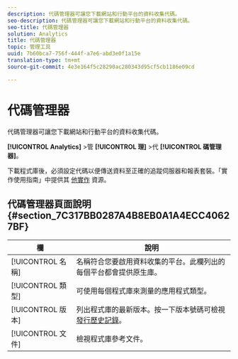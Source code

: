 ```yaml
---
description: 代碼管理器可讓您下載網站和行動平台的資料收集代碼。
seo-description: 代碼管理器可讓您下載網站和行動平台的資料收集代碼。
seo-title: 代碼管理器
solution: Analytics
title: 代碼管理器
topic: 管理工具
uuid: 7b60bca7-756f-444f-a7e6-abd3e0f1a15e
translation-type: tm+mt
source-git-commit: 4e3e164f5c28290ac280343d95cf5cb1186e09cd

---
```



# 代碼管理器

代碼管理器可讓您下載網站和行動平台的資料收集代碼。

**[!UICONTROL Analytics]** &gt;管 **[!UICONTROL 理]** &gt;代 **[!UICONTROL 碼管理器]**。

下載程式庫後，必須設定代碼以便傳送資料至正確的追蹤伺服器和報表套裝。「實作使用指南」中提供其 [他實作](/help/implement/home.md) 資源。

## 代碼管理器頁面說明 {#section_7C317BB0287A4B8EB0A1A4ECC40627BF}

| 欄 | 說明 |
|--- |--- |
| [!UICONTROL 名稱] | 名稱符合您要啟用資料收集的平台。此欄列出的每個平台都會提供原生庫。 |
| [!UICONTROL 類型] | 可使用每個程式庫來測量的應用程式類型。 |
| [!UICONTROL 版本] | 列出程式庫的最新版本。按一下版本號碼可檢視[發行歷史記錄](https://marketing.adobe.com/resources/help/en_US/sc/appmeasurement/release/)。 |
| [!UICONTROL 文件] | 檢視程式庫參考文件。 |
